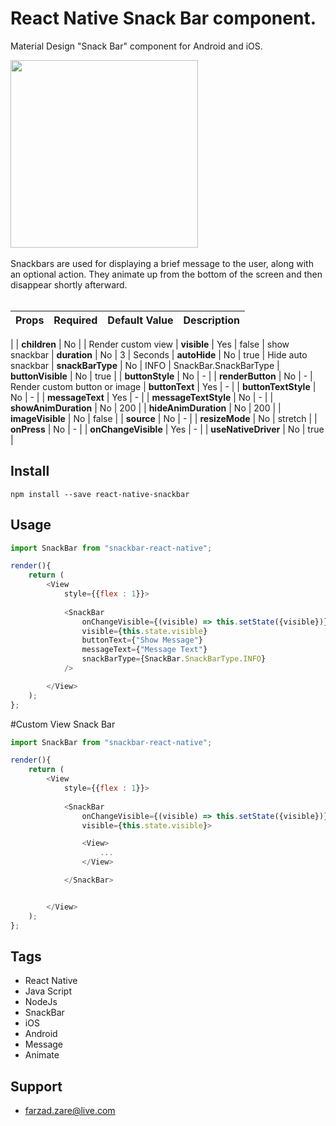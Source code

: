 # React Native Snack Bar component.

Material Design "Snack Bar" component for Android and iOS.

<img src="https://user-images.githubusercontent.com/20282558/63748265-45afc780-c8be-11e9-9e29-b59936f41418.gif" width="300" />
<br/>
<br/>
Snackbars are used for displaying a brief message to the user, along with an optional action. 
They animate up from the bottom of the screen and then disappear shortly afterward.
<br/>
<br/>

| Props                  | Required      | Default Value | Description |
| -------------          | ------------- | ------------- | ----------- |
|
| **children**           | No            |             | Render custom view 
| **visible**            | Yes           | false       | show snackbar 
| **duration**           | No            | 3           | Seconds
| **autoHide**           | No            | true        | Hide auto snackbar
| **snackBarType**       | No            | INFO        | SnackBar.SnackBarType 
| **buttonVisible**      | No            | true        | 
| **buttonStyle**        | No            | -           | 
| **renderButton**       | No            | -           | Render custom button or image
| **buttonText**         | Yes           | -           | 
| **buttonTextStyle**    | No            | -           | 
| **messageText**        | Yes           | -           | 
| **messageTextStyle**   | No            | -           | 
| **showAnimDuration**   | No            | 200         | 
| **hideAnimDuration**   | No            | 200         | 
| **imageVisible**       | No            | false       | 
| **source**             | No            | -           | 
| **resizeMode**         | No            | stretch     | 
| **onPress**            | No            | -           | 
| **onChangeVisible**    | Yes           | -           | 
| **useNativeDriver**    | No            | true        |


## Install

```
npm install --save react-native-snackbar
```

## Usage

```js
import SnackBar from "snackbar-react-native";

render(){
    return (
        <View
            style={{flex : 1}}>
            
            <SnackBar
                onChangeVisible={(visible) => this.setState({visible})}
                visible={this.state.visible}            
                buttonText={"Show Message"}
                messageText={"Message Text"}
                snackBarType={SnackBar.SnackBarType.INFO}
            />

        </View>
    );
};
```
#Custom View Snack Bar
```js
import SnackBar from "snackbar-react-native";

render(){
    return (
        <View
            style={{flex : 1}}>
            
            <SnackBar
                onChangeVisible={(visible) => this.setState({visible})}
                visible={this.state.visible}>

                <View>
                    ...
                </View>

            </SnackBar>


        </View>
    );
};
```
## Tags

* React Native
* Java Script
* NodeJs
* SnackBar
* iOS
* Android
* Message
* Animate

## Support
* farzad.zare@live.com